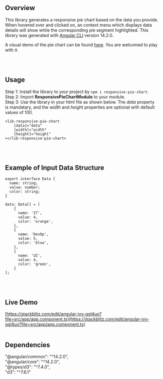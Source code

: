 ## Overview

This library generates a responsive pie chart based on the data you provide. When hovered over and clicked on, an context menu which displays data details will show while the corresponding pie segment highlighted. This library was generated with [Angular CLI](https://github.com/angular/angular-cli) version 14.2.0. 

A visual demo of the pie chart can be found [here](https://stackblitz.com/edit/angular-ivy-ggl4uo?file=src/app/app.component.ts). You are welcomed to play with it.

<br></br>

## Usage
Step 1: Install the library to your project by `npm i responsive-pie-chart`.  
Step 2: Import **ResponsivePieChartModule** to your module.  
Step 3: Use the library in your html file as shown below. The *data* property is mandatary, and the *width* and *height* properties are optional with default values of 100.  
```
<lib-responsive-pie-chart
    [data]="data"
    [width]="width"
    [height]="height"
></lib-responsive-pie-chart>
  ```
<br></br>
## Example of Input Data Structure
```
export interface Data {
  name: string; 
  value: number;
  color: string;
}

data: Data[] = [
    {
      name: 'IT',
      value: 4,
      color: 'orange',
    },
    {
      name: 'DevOp',
      value: 5,
      color: 'blue',
    },
    {
      name: 'UI',
      value: 4,
      color: 'green',
    }
];
```
<br></br>
## Live Demo
[https://stackblitz.com/edit/angular-ivy-ggl4uo?file=src/app/app.component.ts](https://stackblitz.com/edit/angular-ivy-ggl4uo?file=src/app/app.component.ts)
<br></br>
## Dependencies
"@angular/common": "^14.2.0",</br>
"@angular/core": "^14.2.0",</br>
"@types/d3": "^7.4.0",</br>
"d3": "^7.6.1"</br>



